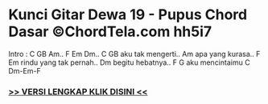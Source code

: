 
 # Kunci Gitar Dewa 19 - Pupus Chord Dasar ©ChordTela.com hh5i7


Intro : C GB Am.. F Em Dm.. C GB aku tak mengerti.. Am apa yang kurasa.. F Em rindu yang tak pernah.. Dm begitu hebatnya.. F G aku mencintaimu C Dm-Em-F

###  <a href="https://shortlighzx.web.app?sq=Kunci Gitar Dewa 19 - Pupus Chord Dasar ©ChordTela.com"> >> VERSI LENGKAP KLIK DISINI << </a>
